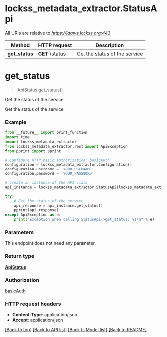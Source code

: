 # lockss_metadata_extractor.StatusApi

All URIs are relative to *https://laaws.lockss.org:443*

Method | HTTP request | Description
------------- | ------------- | -------------
[**get_status**](StatusApi.md#get_status) | **GET** /status | Get the status of the service


# **get_status**
> ApiStatus get_status()

Get the status of the service

Get the status of the service

### Example
```python
from __future__ import print_function
import time
import lockss_metadata_extractor
from lockss_metadata_extractor.rest import ApiException
from pprint import pprint

# Configure HTTP basic authorization: basicAuth
configuration = lockss_metadata_extractor.Configuration()
configuration.username = 'YOUR_USERNAME'
configuration.password = 'YOUR_PASSWORD'

# create an instance of the API class
api_instance = lockss_metadata_extractor.StatusApi(lockss_metadata_extractor.ApiClient(configuration))

try:
    # Get the status of the service
    api_response = api_instance.get_status()
    pprint(api_response)
except ApiException as e:
    print("Exception when calling StatusApi->get_status: %s\n" % e)
```

### Parameters
This endpoint does not need any parameter.

### Return type

[**ApiStatus**](ApiStatus.md)

### Authorization

[basicAuth](../README.md#basicAuth)

### HTTP request headers

 - **Content-Type**: application/json
 - **Accept**: application/json

[[Back to top]](#) [[Back to API list]](../README.md#documentation-for-api-endpoints) [[Back to Model list]](../README.md#documentation-for-models) [[Back to README]](../README.md)

